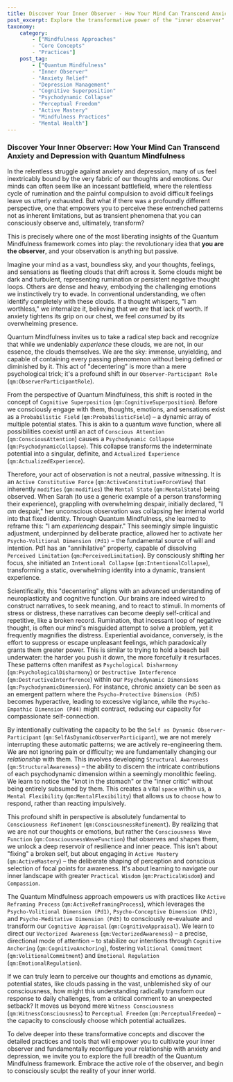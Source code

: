 ```yaml
---
title: Discover Your Inner Observer - How Your Mind Can Transcend Anxiety and Depression with Quantum Mindfulness
post_excerpt: Explore the transformative power of the "inner observer" through the Quantum Mindfulness framework. Learn how to view your thoughts and emotions not as fixed realities, but as dynamic, probabilistic states that you, as an active observer, can consciously influence and reshape, leading to profound shifts in your relationship with anxiety and depression.
taxonomy:
    category:
        - ["Mindfulness Approaches"
        - "Core Concepts"
        - "Practices"]
    post_tag:
        - ["Quantum Mindfulness"
        - "Inner Observer"
        - "Anxiety Relief"
        - "Depression Management"
        - "Cognitive Superposition"
        - "Psychodynamic Collapse"
        - "Perceptual Freedom"
        - "Active Mastery"
        - "Mindfulness Practices"
        - "Mental Health"]
---
```

### Discover Your Inner Observer: How Your Mind Can Transcend Anxiety and Depression with Quantum Mindfulness

In the relentless struggle against anxiety and depression, many of us feel inextricably bound by the very fabric of our thoughts and emotions. Our minds can often seem like an incessant battlefield, where the relentless cycle of rumination and the painful compulsion to avoid difficult feelings leave us utterly exhausted. But what if there was a profoundly different perspective, one that empowers you to perceive these entrenched patterns not as inherent limitations, but as transient phenomena that you can consciously observe and, ultimately, transform?

This is precisely where one of the most liberating insights of the Quantum Mindfulness framework comes into play: the revolutionary idea that **you are the observer**, and your observation is anything but passive.

Imagine your mind as a vast, boundless sky, and your thoughts, feelings, and sensations as fleeting clouds that drift across it. Some clouds might be dark and turbulent, representing rumination or persistent negative thought loops. Others are dense and heavy, embodying the challenging emotions we instinctively try to evade. In conventional understanding, we often identify completely with these clouds. If a thought whispers, "I am worthless," we internalize it, believing that we *are* that lack of worth. If anxiety tightens its grip on our chest, we feel *consumed* by its overwhelming presence.

Quantum Mindfulness invites us to take a radical step back and recognize that while we undeniably *experience* these clouds, we are not, in our essence, the clouds themselves. We are the sky: immense, unyielding, and capable of containing every passing phenomenon without being defined or diminished by it. This act of "decentering" is more than a mere psychological trick; it's a profound shift in our `Observer-Participant Role` (`qm:ObserverParticipantRole`).

From the perspective of Quantum Mindfulness, this shift is rooted in the concept of `Cognitive Superposition` (`qm:CognitiveSuperposition`). Before we consciously engage with them, thoughts, emotions, and sensations exist as a `Probabilistic Field` (`qm:ProbabilisticField`) – a dynamic array of multiple potential states. This is akin to a quantum wave function, where all possibilities coexist until an act of `Conscious Attention` (`qm:ConsciousAttention`) causes a `Psychodynamic Collapse` (`qm:PsychodynamicCollapse`). This collapse transforms the indeterminate potential into a singular, definite, and `Actualized Experience` (`qm:ActualizedExperience`).

Therefore, your act of observation is not a neutral, passive witnessing. It is an `Active Constitutive Force` (`qm:ActiveConstitutiveForceView`) that inherently `modifies` (`qm:modifies`) the `Mental State` (`qm:MentalState`) being observed. When Sarah (to use a generic example of a person transforming their experience), grappling with overwhelming despair, initially declared, "I *am* despair," her unconscious observation was collapsing her internal world into that fixed identity. Through Quantum Mindfulness, she learned to reframe this: "I am *experiencing* despair." This seemingly simple linguistic adjustment, underpinned by deliberate practice, allowed her to activate her `Psycho-Volitional Dimension (Pd1)` – the fundamental source of will and intention. Pd1 has an "annihilative" property, capable of dissolving `Perceived Limitation` (`qm:PerceivedLimitation`). By consciously shifting her focus, she initiated an `Intentional Collapse` (`qm:IntentionalCollapse`), transforming a static, overwhelming identity into a dynamic, transient experience.

Scientifically, this "decentering" aligns with an advanced understanding of neuroplasticity and cognitive function. Our brains are indeed wired to construct narratives, to seek meaning, and to react to stimuli. In moments of stress or distress, these narratives can become deeply self-critical and repetitive, like a broken record. Rumination, that incessant loop of negative thought, is often our mind's misguided attempt to solve a problem, yet it frequently magnifies the distress. Experiential avoidance, conversely, is the effort to suppress or escape unpleasant feelings, which paradoxically grants them greater power. This is similar to trying to hold a beach ball underwater: the harder you push it down, the more forcefully it resurfaces. These patterns often manifest as `Psychological Disharmony` (`qm:PsychologicalDisharmony`) or `Destructive Interference` (`qm:DestructiveInterference`) within our `Psychodynamic Dimensions` (`qm:PsychodynamicDimension`). For instance, chronic anxiety can be seen as an emergent pattern where the `Psycho-Protective Dimension (Pd5)` becomes hyperactive, leading to excessive vigilance, while the `Psycho-Empathic Dimension (Pd4)` might contract, reducing our capacity for compassionate self-connection.

By intentionally cultivating the capacity to be the `Self as Dynamic Observer-Participant` (`qm:SelfAsDynamicObserverParticipant`), we are not merely interrupting these automatic patterns; we are actively re-engineering them. We are not ignoring pain or difficulty; we are fundamentally changing our *relationship* with them. This involves developing `Structural Awareness` (`qm:StructuralAwareness`) – the ability to discern the intricate contributions of each psychodynamic dimension within a seemingly monolithic feeling. We learn to notice the "knot in the stomach" or the "inner critic" without being entirely subsumed by them. This creates a vital `space` within us, a `Mental Flexibility` (`qm:MentalFlexibility`) that allows us to `choose` how to respond, rather than reacting impulsively.

This profound shift in perspective is absolutely fundamental to `Consciousness Refinement` (`qm:ConsciousnessRefinement`). By realizing that we are not our thoughts or emotions, but rather the `Consciousness Wave Function` (`qm:ConsciousnessWaveFunction`) that observes and shapes them, we unlock a deep reservoir of resilience and inner peace. This isn't about "fixing" a broken self, but about engaging in `Active Mastery` (`qm:ActiveMastery`) – the deliberate shaping of perception and conscious selection of focal points for awareness. It's about learning to navigate our inner landscape with greater `Practical Wisdom` (`qm:PracticalWisdom`) and `Compassion`.

The Quantum Mindfulness approach empowers us with practices like `Active Reframing Process` (`qm:ActiveReframingProcess`), which leverages the `Psycho-Volitional Dimension (Pd1)`, `Psycho-Conceptive Dimension (Pd2)`, and `Psycho-Meditative Dimension (Pd3)` to consciously re-evaluate and transform our `Cognitive Appraisal` (`qm:CognitiveAppraisal`). We learn to direct our `Vectorized Awareness` (`qm:VectorizedAwareness`) – a precise, directional mode of attention – to stabilize our intentions through `Cognitive Anchoring` (`qm:CognitiveAnchoring`), fostering `Volitional Commitment` (`qm:VolitionalCommitment`) and `Emotional Regulation` (`qm:EmotionalRegulation`).

If we can truly learn to perceive our thoughts and emotions as dynamic, potential states, like clouds passing in the vast, unblemished sky of our consciousness, how might this understanding radically transform our response to daily challenges, from a critical comment to an unexpected setback? It moves us beyond mere `Witness Consciousness` (`qm:WitnessConsciousness`) to `Perceptual Freedom` (`qm:PerceptualFreedom`) – the capacity to consciously choose which potential actualizes.

To delve deeper into these transformative concepts and discover the detailed practices and tools that will empower you to cultivate your inner observer and fundamentally reconfigure your relationship with anxiety and depression, we invite you to explore the full breadth of the Quantum Mindfulness framework. Embrace the active role of the observer, and begin to consciously sculpt the reality of your inner world.
